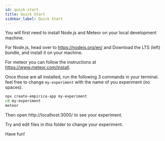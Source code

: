 ```yaml
---
id: quick-start
title: Quick Start
sidebar_label: Quick Start
---
```


You will first need to install Node.js and Meteor on your local development
machine.

For Node.js, head over to https://nodejs.org/en/ and Download the LTS (left)
bundle, and install it on your machine.

For meteor you can follow the instructions at https://www.meteor.com/install.

Once those are all installed, run the following 3 commands in your terminal.
feel free to change `my-experiment` with the name of you experiment (no spaces).

```sh
npx create-empirica-app my-experiment
cd my-experiment
meteor
```

Then open http://localhost:3000/ to see your experiment.

Try and edit files in this folder to change your experiment.

Have fun!
